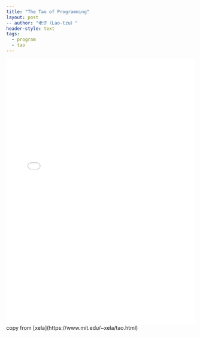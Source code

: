 ```yaml
---
title: "The Tao of Programming"
layout: post
-- author: "老子（Lao-tzu）"
header-style: text
tags:
  - program
  - tao
---
```

<object data="/file/tao.html" type="application/html" >
    <embed src="/file/tao.html" width="100%" height="710px">
        <!-- <p>This browser does not support HTMLs. Please download the HTML to view it: <a href="/file/tao.html">Download HTML</a>.</p>
    </embed>-->
</object>
copy from [xela](https://www.mit.edu/~xela/tao.html)
